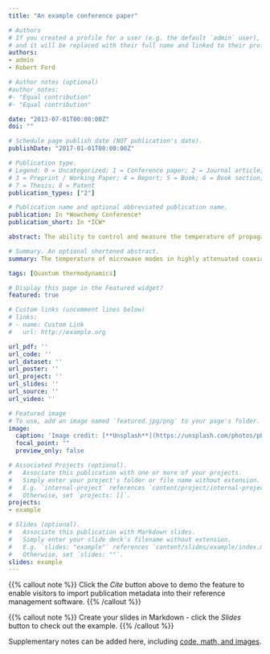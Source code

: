 ```yaml
---
title: "An example conference paper"

# Authors
# If you created a profile for a user (e.g. the default `admin` user), write the username (folder name) here
# and it will be replaced with their full name and linked to their profile.
authors:
- admin
- Robert Ford

# Author notes (optional)
#author_notes:
#- "Equal contribution"
#- "Equal contribution"

date: "2013-07-01T00:00:00Z"
doi: ""

# Schedule page publish date (NOT publication's date).
publishDate: "2017-01-01T00:00:00Z"

# Publication type.
# Legend: 0 = Uncategorized; 1 = Conference paper; 2 = Journal article;
# 3 = Preprint / Working Paper; 4 = Report; 5 = Book; 6 = Book section;
# 7 = Thesis; 8 = Patent
publication_types: ["2"]

# Publication name and optional abbreviated publication name.
publication: In *Wowchemy Conference*
publication_short: In *ICW*

abstract: The ability to control and measure the temperature of propagating microwave modes down to very low temperatures is indispensable for quantum information processing and may open opportunities for studies of heat transport at the nanoscale, also in the quantum regime. Here, we propose and experimentally demonstrate primary thermometry of propagating microwaves using a transmon-type superconducting circuit. Our device operates continuously, with a sensitivity down to 4×10−4 photons/√Hz and a bandwidth of 40 MHz. We measure the thermal occupation of the modes of a highly attenuated coaxial cable in a range of 0.001 to 0.4 thermal photons, corresponding to a temperature range from 35 mK to 210 mK at a frequency around 5 GHz. To increase the radiation temperature in a controlled fashion, we either inject calibrated, wideband digital noise, or heat the device and its environment. This thermometry scheme can find applications in benchmarking and characterization of cryogenic microwave setups, temperature measurements in hybrid quantum systems, and quantum thermodynamics.

# Summary. An optional shortened abstract.
summary: The temperature of microwave modes in highly attenuated coaxial line in cryogenic environment is measured from the coherent photon scattering by a superconducting qubit.

tags: [Quantum thermodynamics]

# Display this page in the Featured widget?
featured: true

# Custom links (uncomment lines below)
# links:
# - name: Custom Link
#   url: http://example.org

url_pdf: ''
url_code: ''
url_dataset: ''
url_poster: ''
url_project: ''
url_slides: ''
url_source: ''
url_video: ''

# Featured image
# To use, add an image named `featured.jpg/png` to your page's folder.
image:
  caption: 'Image credit: [**Unsplash**](https://unsplash.com/photos/pLCdAaMFLTE)'
  focal_point: ""
  preview_only: false

# Associated Projects (optional).
#   Associate this publication with one or more of your projects.
#   Simply enter your project's folder or file name without extension.
#   E.g. `internal-project` references `content/project/internal-project/index.md`.
#   Otherwise, set `projects: []`.
projects:
- example

# Slides (optional).
#   Associate this publication with Markdown slides.
#   Simply enter your slide deck's filename without extension.
#   E.g. `slides: "example"` references `content/slides/example/index.md`.
#   Otherwise, set `slides: ""`.
slides: example
---
```


{{% callout note %}}
Click the *Cite* button above to demo the feature to enable visitors to import publication metadata into their reference management software.
{{% /callout %}}

{{% callout note %}}
Create your slides in Markdown - click the *Slides* button to check out the example.
{{% /callout %}}

Supplementary notes can be added here, including [code, math, and images](https://wowchemy.com/docs/writing-markdown-latex/).
